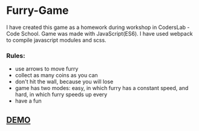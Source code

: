# Furry-Game
I have created this game as a homework during workshop in CodersLab - Code School. Game was made with JavaScript(ES6). I have used webpack to compile javascript modules and scss.

### Rules:
* use arrows to move furry
* collect as many coins as you can
* don't hit the wall, because you will lose
* game has two modes: easy, in which furry has a constant speed, and hard, in which furry speeds up every
* have a fun

## [DEMO](https://rafalbabinski.github.io/Furry-Game)